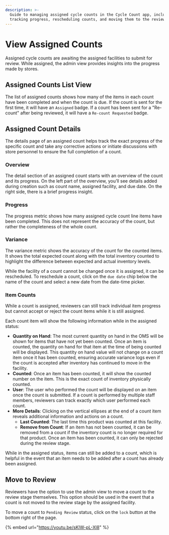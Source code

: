 ```yaml
---
description: >-
  Guide to managing assigned cycle counts in the Cycle Count app, including
  tracking progress, rescheduling counts, and moving them to the review stage.
---
```


# View Assigned Counts

Assigned cycle counts are awaiting the assigned facilities to submit for review. While assigned, the admin view provides insights into the progress made by stores.

## Assigned Counts List View

The list of assigned counts shows how many of the items in each count have been completed and when the count is due. If the count is sent for the first time, it will have an `Assigned` badge. If a count has been sent for a "Re-count" after being reviewed, it will have a `Re-count Requested` badge.

## Assigned Count Details

The details page of an assigned count helps track the exact progress of the specific count and take any corrective actions or initiate discussions with store personnel to ensure the full completion of a count.

### Overview

The detail section of an assigned count starts with an overview of the count and its progress. On the left part of the overview, you’ll see details added during creation such as count name, assigned facility, and due date. On the right side, there is a brief progress insight.

### Progress

The progress metric shows how many assigned cycle count line items have been completed. This does not represent the accuracy of the count, but rather the completeness of the whole count.

### Variance

The variance metric shows the accuracy of the count for the counted items. It shows the total expected count along with the total inventory counted to highlight the difference between expected and actual inventory levels.

While the facility of a count cannot be changed once it is assigned, it can be rescheduled. To reschedule a count, click on the `due date` chip below the name of the count and select a new date from the date-time picker.

### Item Counts

While a count is assigned, reviewers can still track individual item progress but cannot accept or reject the count items while it is still assigned.

Each count item will show the following information while in the assigned status:

* **Quantity on Hand**: The most current quantity on hand in the OMS will be shown for items that have not yet been counted. Once an item is counted, the quantity on hand for that item at the time of being counted will be displayed. This quantity on hand value will not change on a count item once it has been counted, ensuring accurate variance logs even if the count is accepted after inventory has continued to move in the facility.
* **Counted**: Once an item has been counted, it will show the counted number on the item. This is the exact count of inventory physically counted.
* **User**: The user who performed the count will be displayed on an item once the count is submitted. If a count is performed by multiple staff members, reviewers can track exactly which user performed each count.
* **More Details**: Clicking on the vertical ellipses at the end of a count item reveals additional information and actions on a count.
  * **Last Counted**: The last time this product was counted at this facility.
  * **Remove from Count**: If an item has not been counted, it can be removed from a count if the inventory count is no longer required for that product. Once an item has been counted, it can only be rejected during the review stage.

While in the assigned status, items can still be added to a count, which is helpful in the event that an item needs to be added after a count has already been assigned.

## Move to Review

Reviewers have the option to use the admin view to move a count to the review stage themselves. This option should be used in the event that a count is not moved to the review stage by the assigned facility.

To move a count to `Pending Review` status, click on the `lock` button at the bottom right of the page.

{% embed url="https://youtu.be/sKlW-pL-Xl8" %}
